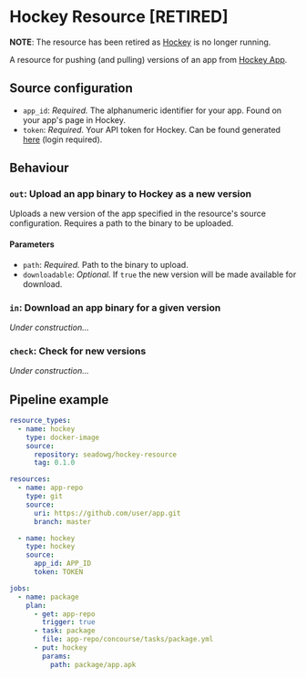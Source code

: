 # Hockey Resource [RETIRED]

**NOTE**: The resource has been retired as [Hockey](https://www.hockeyapp.net) is no longer running.

A resource for pushing (and pulling) versions of an app from [Hockey App](http://hockeyapp.net/).

## Source configuration

* `app_id`: *Required.* The alphanumeric identifier for your app. Found on your app's page in Hockey.
* `token`: *Required.* Your API token for Hockey. Can be found generated [here](https://rink.hockeyapp.net/manage/auth_tokens) (login required).

## Behaviour

### `out`: Upload an app binary to Hockey as a new version

Uploads a new version of the app specified in the resource's source configuration. Requires
a path to the binary to be uploaded.

#### Parameters

* `path`: *Required.* Path to the binary to upload.
* `downloadable`: *Optional.* If `true` the new version will be made available for download.

### `in`: Download an app binary for a given version

*Under construction...*

### `check`: Check for new versions

*Under construction...*

## Pipeline example

```yaml
resource_types:
  - name: hockey
    type: docker-image
    source:
      repository: seadowg/hockey-resource
      tag: 0.1.0

resources:
  - name: app-repo
    type: git
    source:
      uri: https://github.com/user/app.git
      branch: master

  - name: hockey
    type: hockey
    source:
      app_id: APP_ID
      token: TOKEN

jobs:
  - name: package
    plan:
      - get: app-repo
        trigger: true
      - task: package
        file: app-repo/concourse/tasks/package.yml
      - put: hockey
        params:
          path: package/app.apk
```
